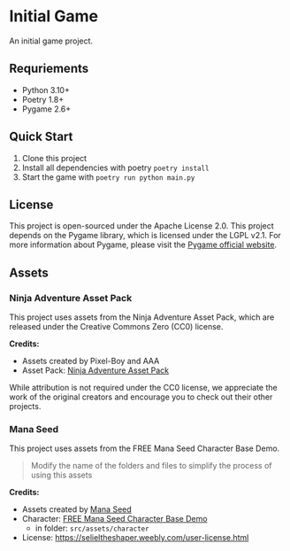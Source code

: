 # Initial Game

An initial game project.

## Requriements

- Python 3.10+
- Poetry 1.8+
- Pygame 2.6+

## Quick Start

1. Clone this project
2. Install all dependencies with poetry `poetry install`
3. Start the game with `poetry run python main.py`

## License

This project is open-sourced under the Apache License 2.0.
This project depends on the Pygame library, which is licensed under the LGPL v2.1.
For more information about Pygame, please visit the [Pygame official website](https://www.pygame.org).

## Assets

### Ninja Adventure Asset Pack

This project uses assets from the Ninja Adventure Asset Pack, which are released under the Creative Commons Zero (CC0) license.

**Credits:**

- Assets created by Pixel-Boy and AAA
- Asset Pack: [Ninja Adventure Asset Pack](https://pixel-boy.itch.io/ninja-adventure-asset-pack)

While attribution is not required under the CC0 license, we appreciate the work of the original creators and encourage you to check out their other projects.

### Mana Seed

This project uses assets from the FREE Mana Seed Character Base Demo.

> Modify the name of the folders and files to simplify the process of using this assets

**Credits:**

- Assets created by [Mana Seed](https://selieltheshaper.weebly.com/)
- Character: [FREE Mana Seed Character Base Demo](https://seliel-the-shaper.itch.io/character-base)
  - in folder: `src/assets/character`
- License: <https://selieltheshaper.weebly.com/user-license.html>

